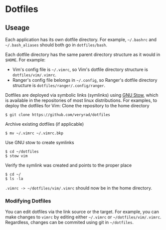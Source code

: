 # Dotfiles #

## Useage ##
Each application has its own dotfile directory.
For example, `~/.bashrc` and `~/.bash_aliases` should both go in `dotfiles/bash`.

Each dotfile directory has the same parent directory structure as it would in `$HOME`. For example: 
- Vim's config file is `~/.vimrc`, so Vim's dotfile directory structure is `dotfiles/vim/.vimrc`. 
- Ranger's config file belongs in `~/.config`, so Ranger's dotfile directory structure is `dotfiles/ranger/.config/ranger`.

Dotfiles are deployed via symbolic links (symlinks) using [GNU Stow](https://www.gnu.org/software/stow/), which is available in the repositories of most linux distributions. 
For examples, to deploy the dotfiles for Vim:
Clone the repository to the home directory
```
$ git clone https://github.com/veryrad/dotfiles
```
Archive existing dotfiles (if applicable) 
```
$ mv ~/.vimrc ~/.vimrc.bkp
```
Use GNU stow to create symlinks
```
$ cd ~/dotfiles
$ stow vim
```
Verify the symlink was created and points to the proper place
```
$ cd ~/
$ ls -la
```
`.vimrc -> ~/dotfiles/vim/.vimrc` should now be in the home directory.

### Modifying Dotfiles ###

You can edit dotfiles via the link source or the target. 
For example, you can make changes to `vimrc` by editing either `~/.vimrc` or `~/dotfiles/vim/.vimrc`. 
Regardless, changes can be commited using git in `~/dotfiles`.
